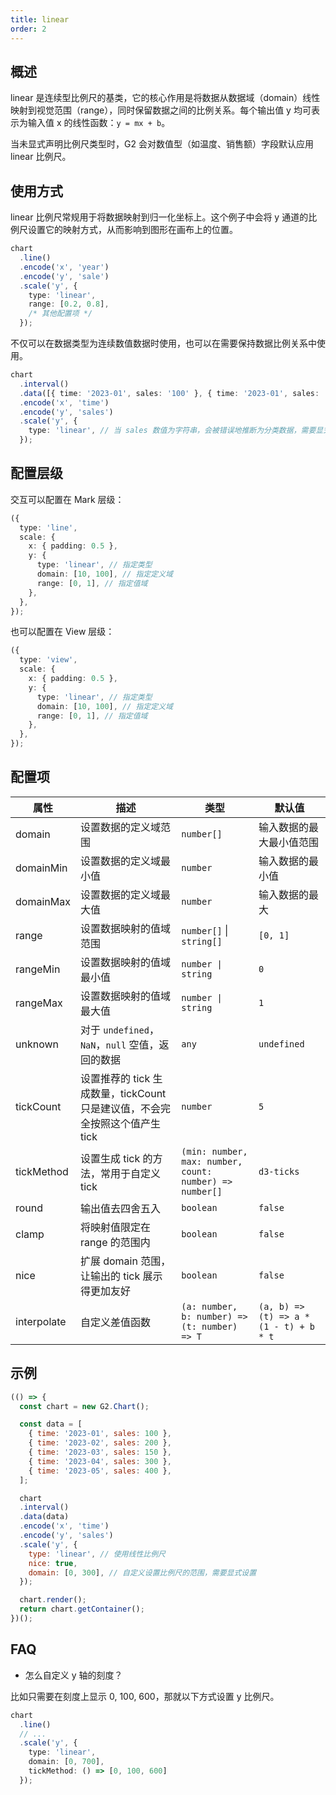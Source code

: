 ```yaml
---
title: linear
order: 2
---
```


## 概述

linear 是连续型比例尺的基类，它的核心作用是将数据从数据域（domain）线性映射到视觉范围（range），同时保留数据之间的比例关系。每个输出值 y 均可表示为输入值 x 的线性函数：`y = mx + b`。

当未显式声明比例尺类型时，G2 会对数值型（如温度、销售额）字段默认应用 linear 比例尺。

## 使用方式

linear 比例尺常规用于将数据映射到归一化坐标上。这个例子中会将 y 通道的比例尺设置它的映射方式，从而影响到图形在画布上的位置。

```ts
chart
  .line()
  .encode('x', 'year')
  .encode('y', 'sale')
  .scale('y', {
    type: 'linear',
    range: [0.2, 0.8],
    /* 其他配置项 */
  });
```

不仅可以在数据类型为连续数值数据时使用，也可以在需要保持数据比例关系中使用。

```ts
chart
  .interval()
  .data([{ time: '2023-01', sales: '100' }, { time: '2023-01', sales: '300' }])
  .encode('x', 'time')
  .encode('y', 'sales')
  .scale('y', {
    type: 'linear', // 当 sales 数值为字符串，会被错误地推断为分类数据，需要显式设置
  });
```

## 配置层级

交互可以配置在 Mark 层级：

```ts
({
  type: 'line',
  scale: {
    x: { padding: 0.5 },
    y: {
      type: 'linear', // 指定类型
      domain: [10, 100], // 指定定义域
      range: [0, 1], // 指定值域
    },
  },
});
```

也可以配置在 View 层级：

```ts
({
  type: 'view',
  scale: {
    x: { padding: 0.5 },
    y: {
      type: 'linear', // 指定类型
      domain: [10, 100], // 指定定义域
      range: [0, 1], // 指定值域
    },
  },
});
```

## 配置项

| 属性 | 描述 | 类型 | 默认值|
| -------------| ----------------------------------------------------------- | -----| -------|
| domain      | 设置数据的定义域范围                                            | `number[]` | 输入数据的最大最小值范围 |
| domainMin      | 设置数据的定义域最小值                                     | `number` | 输入数据的最小值 |
| domainMax      | 设置数据的定义域最大值                                           | `number` | 输入数据的最大 |
| range       | 设置数据映射的值域范围                                           | `number[]` \| `string[]` | `[0, 1]` |
| rangeMin       | 设置数据映射的值域最小值                                        | `number \| string` | `0` |
| rangeMax       | 设置数据映射的值域最大值                                      | `number \| string` | `1` |
| unknown     | 对于 `undefined`， `NaN`，`null` 空值，返回的数据                | `any` | `undefined` |
| tickCount   | 设置推荐的 tick 生成数量，tickCount 只是建议值，不会完全按照这个值产生 tick | `number` | `5` |
| tickMethod  | 设置生成 tick 的方法，常用于自定义 tick                           | `(min: number, max: number, count: number) => number[]`      | `d3-ticks` |
| round       | 输出值去四舍五入                                                | `boolean` | `false` |
| clamp       | 将映射值限定在 range 的范围内                                     | `boolean` | `false` |
| nice        | 扩展 domain 范围，让输出的 tick 展示得更加友好                     | `boolean` | `false` |
| interpolate | 自定义差值函数                                                  | `(a: number, b: number) => (t: number) => T` | `(a, b) => (t) => a * (1 - t) + b * t` |

## 示例

```js | ob
(() => {
  const chart = new G2.Chart();

  const data = [
    { time: '2023-01', sales: 100 },
    { time: '2023-02', sales: 200 },
    { time: '2023-03', sales: 150 },
    { time: '2023-04', sales: 300 },
    { time: '2023-05', sales: 400 },
  ];

  chart
  .interval()
  .data(data)
  .encode('x', 'time')
  .encode('y', 'sales')
  .scale('y', {
    type: 'linear', // 使用线性比例尺
    nice: true,
    domain: [0, 300], // 自定义设置比例尺的范围，需要显式设置
  });

  chart.render();
  return chart.getContainer();
})();
```

## FAQ

- 怎么自定义 y 轴的刻度？

比如只需要在刻度上显示 0, 100, 600，那就以下方式设置 y 比例尺。

```ts
chart
  .line()
  // ...
  .scale('y', {
    type: 'linear',
    domain: [0, 700],
    tickMethod: () => [0, 100, 600]
  });
```
